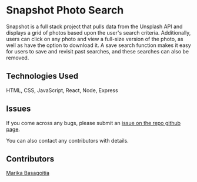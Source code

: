 # Snapshot Photo Search
Snapshot is a full stack project that pulls data from the Unsplash API and displays a grid of photos based upon the user's search criteria. Additionally, users can click on any photo and view a full-size version of the photo, as well as have the option to download it. A save search function makes it easy for users to save and revisit past searches, and these searches can also be removed.

## Technologies Used

HTML, CSS, JavaScript, React, Node, Express

## Issues

If you come across any bugs, please submit an [issue on the repo github page](https://github.com/mbasagoitia/snapshot/issues).

You can also contact any contributors with details.

## Contributors

[Marika Basagoitia](https://github.com/mbasagoitia)
